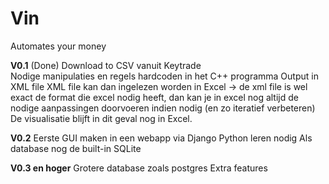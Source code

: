 # Vin
Automates your money
	
**V0.1** (Done)
	Download to CSV vanuit Keytrade  
	Nodige manipulaties en regels hardcoden in het C++ programma
	Output in XML file
	XML file kan dan ingelezen worden in Excel -> de xml file is wel exact de format die excel nodig heeft, dan kan je in excel 		nog altijd de nodige aanpassingen doorvoeren indien nodig (en zo iteratief verbeteren)
	De visualisatie blijft in dit geval nog in Excel.
	
**V0.2** 
	Eerste GUI maken in een webapp via Django
		Python leren nodig
	Als database nog de built-in SQLite
	
**V0.3 en hoger**
	Grotere database zoals postgres
	Extra features
